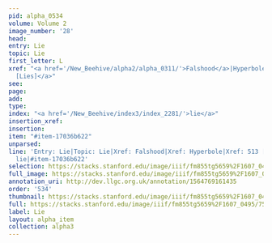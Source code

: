 ```yaml
---
pid: alpha_0534
volume: Volume 2
image_number: '28'
head: 
entry: Lie
topic: Lie
first_letter: L
xref: "<a href='/New_Beehive/alpha2/alpha_0311/'>Falshood</a>|Hyperbole|<a href='/New_Beehive/toc_vol2/toc2_122/'>513
  [Lies]</a>"
see: 
page: 
add: 
type: 
index: "<a href='/New_Beehive/index3/index_2281/'>lie</a>"
insertion_xref: 
insertion: 
item: "#item-17036b622"
unparsed: 
line: 'Entry: Lie|Topic: Lie|Xref: Falshood|Xref: Hyperbole|Xref: 513 [Lies]|Index:
  lie|#item-17036b622'
selection: https://stacks.stanford.edu/image/iiif/fm855tg5659%2F1607_0495/759,977,3014,703/full/0/default.jpg
full_image: https://stacks.stanford.edu/image/iiif/fm855tg5659%2F1607_0495/full/full/0/default.jpg
annotation_uri: http://dev.llgc.org.uk/annotation/1564769161435
order: '534'
thumbnail: https://stacks.stanford.edu/image/iiif/fm855tg5659%2F1607_0495/759,977,600,180/250,/0/default.jpg
full: https://stacks.stanford.edu/image/iiif/fm855tg5659%2F1607_0495/759,977,3014,703/full/0/default.jpg
label: Lie
layout: alpha_item
collection: alpha3
---
```

